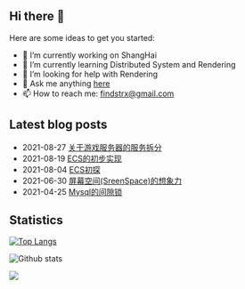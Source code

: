 ## Hi there 👋

Here are some ideas to get you started:

- 🔭 I’m currently working on ShangHai
- 🌱 I’m currently learning Distributed System and Rendering
- 🤔 I’m looking for help with Rendering
- 💬 Ask me anything [here](https://github.com/findstr/findstr/issues)
- 📫 How to reach me: findstrx@gmail.com

## Latest blog posts

- 2021-08-27 [关于游戏服务器的服务拆分](https://blog.gotocoding.com/archives/1588)
- 2021-08-19 [ECS的初步实现](https://blog.gotocoding.com/archives/1576)
- 2021-08-04 [ECS初探](https://blog.gotocoding.com/archives/1563)
- 2021-06-30 [屏幕空间(SreenSpace)的想象力](https://blog.gotocoding.com/archives/1534)
- 2021-04-25 [Mysql的间隙锁](https://blog.gotocoding.com/archives/1476)

## Statistics
[![Top Langs](https://github-readme-stats.vercel.app/api/top-langs/?username=findstr&layout=compact)](findstr)

![Github stats](https://github-readme-stats.vercel.app/api?username=findstr&show_icons=true&theme=radical)

![](https://visitor-badge.glitch.me/badge?page_id=findstr.findstr)

